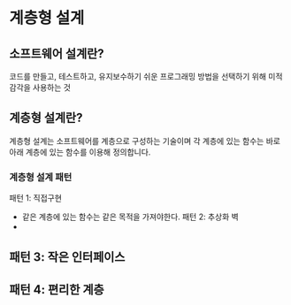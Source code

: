 # 계층형 설계

## 소프트웨어 설계란?
코드를 만들고, 테스트하고, 유지보수하기 쉬운 프로그래밍 방법을 선택하기 위해 미적 감각을 사용하는 것 

## 계층형 설계란?
계층형 설계는 소프트웨어를 계층으로 구성하는 기술이며 각 계층에 있는 함수는 바로 아래 계층에 있는 함수를 이용해 정의합니다.

### 계층형 설계 패턴
패턴 1: 직접구현
  - 같은 계층에 있는 함수는 같은 목적을 가져야한다.
패턴 2: 추상화 벽
  -
패턴 3: 작은 인터페이스
  -  
패턴 4: 편리한 계층
  -  
